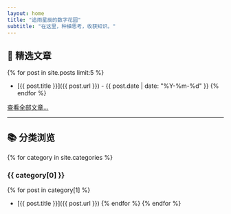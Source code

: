 ```yaml
---
layout: home
title: "追雨星辰的数字花园"
subtitle: "在这里，种植思考，收获知识。"
---
```


## 🌟 精选文章

{% for post in site.posts limit:5 %}
- [{{ post.title }}]({{ post.url }}) - {{ post.date | date: "%Y-%m-%d" }}
{% endfor %}

[查看全部文章...](/archives.html)

---

## 📚 分类浏览

{% for category in site.categories %}
### {{ category[0] }}
  {% for post in category[1] %}
  - [{{ post.title }}]({{ post.url }})
  {% endfor %}
{% endfor %}
